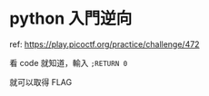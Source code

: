 # python 入門逆向

ref: https://play.picoctf.org/practice/challenge/472

看 code 就知道，輸入 `;RETURN 0`

就可以取得 FLAG
